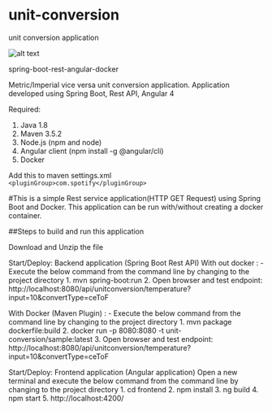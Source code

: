 # unit-conversion
unit conversion application

![alt text](https://github.com/srimanthk/unit-conversion.v1/blob/master/Capture.png)

spring-boot-rest-angular-docker

Metric/Imperial vice versa unit conversion application. Application developed using Spring Boot, Rest API, Angular 4

Required:

1. Java 1.8
2. Maven 3.5.2
3. Node.js (npm and node)
4. Angular client (npm install -g @angular/cli)
5. Docker

Add this to maven settings.xml </br>
```<pluginGroup>com.spotify</pluginGroup>```

#This is a simple Rest service application(HTTP GET Request) using Spring Boot and Docker. This application can be run with/without creating a docker container.

##Steps to build and run this application

Download and Unzip the file

Start/Deploy: Backend application (Spring Boot Rest API)
  With out docker : - Execute the below command from the command line by changing to the project directory 
    1. mvn spring-boot:run
    2. Open browser and test endpoint: http://localhost:8080/api/unitconversion/temperature?input=10&convertType=ceToF

  With Docker (Maven Plugin) : - Execute the below command from the command line by changing to the project directory
    1. mvn package dockerfile:build 
    2. docker run -p 8080:8080 -t unit-conversion/sample:latest
    3. Open browser and test endpoint: http://localhost:8080/api/unitconversion/temperature?input=10&convertType=ceToF
    
Start/Deploy: Frontend application (Angular application)
  Open a new terminal and execute the below command from the command line by changing to the project directory
    1. cd frontend
    2. npm install
    3. ng build
    4. npm start
    5. http://localhost:4200/


